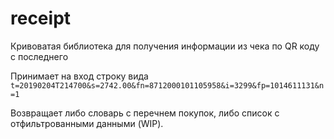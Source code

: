 # receipt
Кривоватая библиотека для получения информации из чека по QR коду с последнего

Принимает на вход строку вида 
<code>t=20190204T214700&s=2742.00&fn=8712000101105958&i=3299&fp=1014611131&n=1</code>

Возвращает либо словарь с перечнем покупок, либо список с отфильтрованными данными (WIP). 
